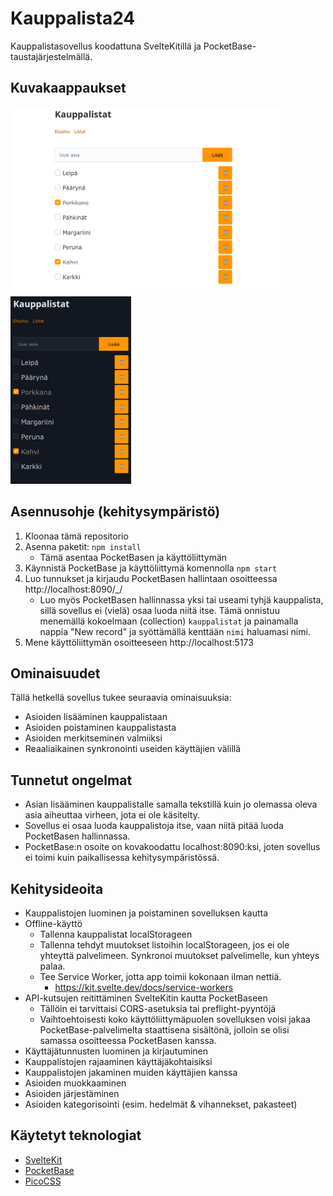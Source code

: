 # Kauppalista24

Kauppalistasovellus koodattuna SvelteKitillä ja
PocketBase-taustajärjestelmällä.

## Kuvakaappaukset

[<img src="./kuva1.png" height="300" alt="Kuva 1, Vaalea teema">](./kuva1.png)
[<img src="./kuva2.png" height="300" alt="Kuva 2, Tumma teema">](./kuva2.png)

## Asennusohje (kehitysympäristö)

1. Kloonaa tämä repositorio
2. Asenna paketit: `npm install`
   - Tämä asentaa PocketBasen ja käyttöliittymän
3. Käynnistä PocketBase ja käyttöliittymä komennolla `npm start`
4. Luo tunnukset ja kirjaudu PocketBasen hallintaan osoitteessa
   http://localhost:8090/_/
    - Luo myös PocketBasen hallinnassa yksi tai useami tyhjä kauppalista, sillä
      sovellus ei (vielä) osaa luoda niitä itse. Tämä onnistuu menemällä
      kokoelmaan (collection) `kauppalistat` ja painamalla nappia "New record"
      ja syöttämällä kenttään `nimi` haluamasi nimi.
5. Mene käyttöliittymän osoitteeseen http://localhost:5173

## Ominaisuudet

Tällä hetkellä sovellus tukee seuraavia ominaisuuksia:

* Asioiden lisääminen kauppalistaan
* Asioiden poistaminen kauppalistasta
* Asioiden merkitseminen valmiiksi
* Reaaliaikainen synkronointi useiden käyttäjien välillä

## Tunnetut ongelmat

* Asian lisääminen kauppalistalle samalla tekstillä kuin jo olemassa
  oleva asia aiheuttaa virheen, jota ei ole käsitelty.
* Sovellus ei osaa luoda kauppalistoja itse, vaan niitä pitää luoda
  PocketBasen hallinnassa.
* PocketBase:n osoite on kovakoodattu localhost:8090:ksi, joten
  sovellus ei toimi kuin paikallisessa kehitysympäristössä.

## Kehitysideoita

* Kauppalistojen luominen ja poistaminen sovelluksen kautta
* Offline-käyttö
  - Tallenna kauppalistat localStorageen
  - Tallenna tehdyt muutokset listoihin localStorageen, jos ei ole
    yhteyttä palvelimeen.  Synkronoi muutokset palvelimelle, kun yhteys
    palaa.
  - Tee Service Worker, jotta app toimii kokonaan ilman nettiä.
    - https://kit.svelte.dev/docs/service-workers
* API-kutsujen reitittäminen SvelteKitin kautta PocketBaseen
  - Tällöin ei tarvittaisi CORS-asetuksia tai preflight-pyyntöjä
  - Vaihtoehtoisesti koko käyttöliittymäpuolen sovelluksen voisi
    jakaa PocketBase-palvelimelta staattisena sisältönä, jolloin
    se olisi samassa osoitteessa PocketBasen kanssa.
* Käyttäjätunnusten luominen ja kirjautuminen
* Kauppalistojen rajaaminen käyttäjäkohtaisiksi
* Kauppalistojen jakaminen muiden käyttäjien kanssa
* Asioiden muokkaaminen
* Asioiden järjestäminen
* Asioiden kategorisointi (esim. hedelmät & vihannekset, pakasteet)

## Käytetyt teknologiat

* [SvelteKit](https://kit.svelte.dev/)
* [PocketBase](https://pocketbase.io/)
* [PicoCSS](https://picocss.com/)
